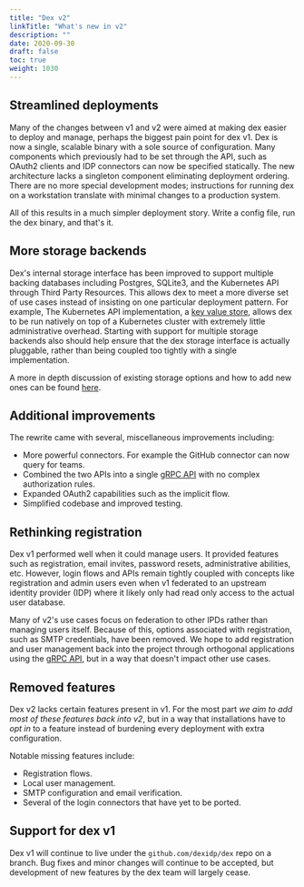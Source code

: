 ```yaml
---
title: "Dex v2"
linkTitle: "What's new in v2"
description: ""
date: 2020-09-30
draft: false
toc: true
weight: 1030
---
```


## Streamlined deployments

Many of the changes between v1 and v2 were aimed at making dex easier to deploy and manage, perhaps the biggest pain point for dex v1. Dex is now a single, scalable binary with a sole source of configuration. Many components which previously had to be set through the API, such as OAuth2 clients and IDP connectors can now be specified statically. The new architecture lacks a singleton component eliminating deployment ordering. There are no more special development modes; instructions for running dex on a workstation translate with minimal changes to a production system.

All of this results in a much simpler deployment story. Write a config file, run the dex binary, and that's it.

## More storage backends

Dex's internal storage interface has been improved to support multiple backing databases including Postgres, SQLite3, and the Kubernetes API through Third Party Resources. This allows dex to meet a more diverse set of use cases instead of insisting on one particular deployment pattern. For example, The Kubernetes API implementation, a [key value store][k8s-api-docs], allows dex to be run natively on top of a Kubernetes cluster with extremely little administrative overhead. Starting with support for multiple storage backends also should help ensure that the dex storage interface is actually pluggable, rather than being coupled too tightly with a single implementation.

A more in depth discussion of existing storage options and how to add new ones can be found [here][storage-docs].

## Additional improvements

The rewrite came with several, miscellaneous improvements including:

* More powerful connectors. For example the GitHub connector can now query for teams.
* Combined the two APIs into a single [gRPC API][api-docs] with no complex authorization rules.
* Expanded OAuth2 capabilities such as the implicit flow.
* Simplified codebase and improved testing.

## Rethinking registration

Dex v1 performed well when it could manage users. It provided features such as registration, email invites, password resets, administrative abilities, etc. However, login flows and APIs remain tightly coupled with concepts like registration and admin users even when v1 federated to an upstream identity provider (IDP) where it likely only had read only access to the actual user database.

Many of v2's use cases focus on federation to other IPDs rather than managing users itself. Because of this, options associated with registration, such as SMTP credentials, have been removed. We hope to add registration and user management back into the project through orthogonal applications using the [gRPC API][api-docs], but in a way that doesn't impact other use cases.

## Removed features

Dex v2 lacks certain features present in v1. For the most part _we aim to add most of these features back into v2_, but in a way that installations have to _opt in_ to a feature instead of burdening every deployment with extra configuration.

Notable missing features include:

* Registration flows.
* Local user management.
* SMTP configuration and email verification.
* Several of the login connectors that have yet to be ported.

## Support for dex v1

Dex v1 will continue to live under the `github.com/dexidp/dex` repo on a branch. Bug fixes and minor changes will continue to be accepted, but development of new features by the dex team will largely cease.

[k8s-api-docs]: http://kubernetes.io/docs/api/
[storage-docs]: /docs/configuration/storage
[api-docs]: /docs/configuration/api
